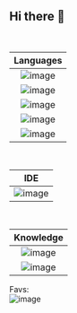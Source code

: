## Hi there 👋

<br>

| Languages | 
| :-------: | 
| ![image](https://github.com/user-attachments/assets/e396dde5-d4bc-441c-87ac-697945f3f883) |
| ![image](https://github.com/user-attachments/assets/b3ea49a9-7055-4f03-8a05-e0f807323d5f) |
| ![image](https://github.com/user-attachments/assets/d144f15a-8af4-461c-bda4-6c36227c709c) |
| ![image](https://github.com/user-attachments/assets/e13351ae-e6a9-491a-bd1e-533fbdfece8f) |
| ![image](https://github.com/user-attachments/assets/5ff3b873-58a7-421c-b19c-e93ae3aae2e6) |

<br>

| IDE | 
| :-: | 
| ![image](https://github.com/user-attachments/assets/21e176a6-297a-4a41-8428-37282271603f) |

<br>

| Knowledge | 
| :-------: | 
| ![image](https://github.com/user-attachments/assets/ef2b5350-9ad3-4221-9865-910419197674) |
| ![image](https://github.com/user-attachments/assets/edf7880a-ccda-4951-a78b-08a20893c72b) |

Favs: <br>
![image](https://github.com/user-attachments/assets/52bd5df1-df68-479c-bdb0-67c3d5d55361)
